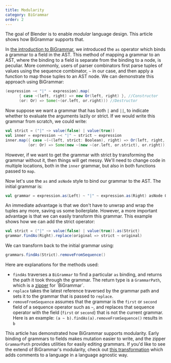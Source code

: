```yaml
---
title: Modularity
category: BiGrammar
order: 2
---
```

The goal of Blender is to enable _modular_ language design. This article shows how BiGrammar supports that.

In [the introduction to BiGrammar](http://keyboarddrummer.github.io/Blender/bigrammar/introduction/), we introduced the `as` operator which binds a grammar to a field in the AST. This method of mapping a grammar to an AST, where the binding to a field is separate from the binding to a node, is peculiar. More commonly, users of parser combinators first parse tuples of values using the sequence combinator, `~` in our case, and then apply a function to map those tuples to an AST node. We can demonstrate this approach using BiGrammar:

```scala
(expression ~< "|" ~ expression).map(
      { case ~(left, right) => new Or(left, right) }, //Constructor
      (or: Or) => Some(~(or.left, or.right))) //Destructor
```

Now suppose we want a grammar that has both `|` and `||`, to indicate whether to evaluate the arguments lazily or strict. If we would write this grammar from scratch, we could write:

```scala
val strict = ("|" ~> value(false) | value(true))
val inner = expression ~< "|" ~ strict ~ expression
inner.map({ case ~(~(left, strict: Boolean), right) => Or(left, right, strict) },
          (or: Or) => Some(new ~(new ~(or.left, or.strict), or.right)))
```

However, if we want to get the grammar with strict by transforming the grammar without it, then things will get messy. We'll need to change code in multiple locations, both in the `inner` grammar, but also in both functions passed to `map`.

Now let's use the `as` and `asNode` style to bind our grammar to the AST. The initial grammar is:

```scala
val grammar = expression.as(Left) ~ "|" ~ expression.as(Right) asNode Or
```

An immediate advantage is that we don't have to unwrap and wrap the tuples any more, saving us some boilerplate. However, a more important advantage is that we can easily transform this grammar. This example shows how we can add the strict operator:

```scala
val strict = ("|" ~> value(false) | value(true)).as(Strict)
grammar.findAs(Right).replace(original => strict ~ original)
```

We can transform back to the initial grammar using:

```scala
grammars.findAs(Strict).removeFromSequence()
```

Here are explanations for the methods used:

- `findAs` traverses a `BiGrammar` to find a particular `as` binding, and returns the path it took through the grammar. The return type is a `GrammarPath`, which is a [zipper](https://en.wikipedia.org/wiki/Zipper_(data_structure)) for `BiGrammar`.
- `replace` takes the latest reference traversed by the grammar path and sets it to the grammar that is passed to `replace`.
- `removeFromSequence` assumes that the grammar is the `first` or `second` field of a sequence operator such as `~`, and replaces that sequence operator with the field (`first` or `second`) that is not the current grammar. Here is an example: `(a ~ b).findAs(a).removeFromSequence()` results in `b`

This article has demonstrated how BiGrammar supports modularity. Early binding of grammars to fields makes mutation easier to write, and the zipper `GrammarPath` provides utilities for easily editing grammars. If you'd like to see the extend of BiGrammar's modularity, check out [this transformation](http://keyboarddrummer.github.io/Blender/bigrammar/trivia/) which adds comments to a language in a language agnostic way.